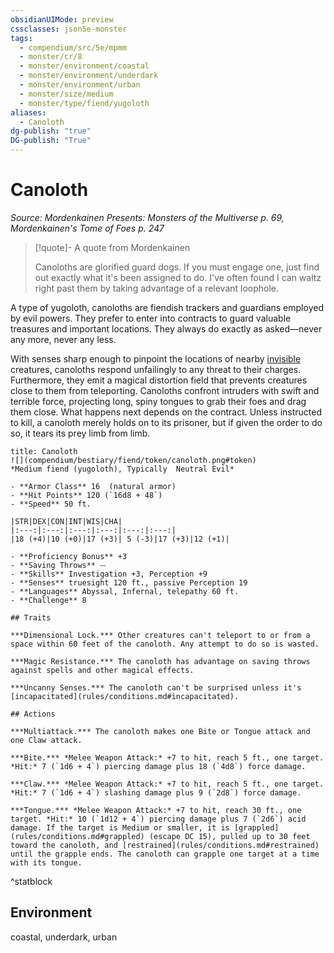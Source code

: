 ```yaml
---
obsidianUIMode: preview
cssclasses: json5e-monster
tags:
  - compendium/src/5e/mpmm
  - monster/cr/8
  - monster/environment/coastal
  - monster/environment/underdark
  - monster/environment/urban
  - monster/size/medium
  - monster/type/fiend/yugoloth
aliases:
  - Canoloth
dg-publish: "true"
DG-publish: "True"
---
```

# Canoloth
*Source: Mordenkainen Presents: Monsters of the Multiverse p. 69, Mordenkainen's Tome of Foes p. 247*  

> [!quote]- A quote from Mordenkainen  
> 
> Canoloths are glorified guard dogs. If you must engage one, just find out exactly what it's been assigned to do. I've often found I can waltz right past them by taking advantage of a relevant loophole.

A type of yugoloth, canoloths are fiendish trackers and guardians employed by evil powers. They prefer to enter into contracts to guard valuable treasures and important locations. They always do exactly as asked—never any more, never any less.

With senses sharp enough to pinpoint the locations of nearby [invisible](rules/conditions.md#invisible) creatures, canoloths respond unfailingly to any threat to their charges. Furthermore, they emit a magical distortion field that prevents creatures close to them from teleporting. Canoloths confront intruders with swift and terrible force, projecting long, spiny tongues to grab their foes and drag them close. What happens next depends on the contract. Unless instructed to kill, a canoloth merely holds on to its prisoner, but if given the order to do so, it tears its prey limb from limb.

```ad-statblock
title: Canoloth
![](compendium/bestiary/fiend/token/canoloth.png#token)
*Medium fiend (yugoloth), Typically  Neutral Evil*

- **Armor Class** 16  (natural armor)
- **Hit Points** 120 (`16d8 + 48`)
- **Speed** 50 ft.

|STR|DEX|CON|INT|WIS|CHA|
|:---:|:---:|:---:|:---:|:---:|:---:|
|18 (+4)|10 (+0)|17 (+3)| 5 (-3)|17 (+3)|12 (+1)|

- **Proficiency Bonus** +3
- **Saving Throws** ⏤
- **Skills** Investigation +3, Perception +9
- **Senses** truesight 120 ft., passive Perception 19
- **Languages** Abyssal, Infernal, telepathy 60 ft.
- **Challenge** 8

## Traits

***Dimensional Lock.*** Other creatures can't teleport to or from a space within 60 feet of the canoloth. Any attempt to do so is wasted.

***Magic Resistance.*** The canoloth has advantage on saving throws against spells and other magical effects.

***Uncanny Senses.*** The canoloth can't be surprised unless it's [incapacitated](rules/conditions.md#incapacitated).

## Actions

***Multiattack.*** The canoloth makes one Bite or Tongue attack and one Claw attack.

***Bite.*** *Melee Weapon Attack:* +7 to hit, reach 5 ft., one target. *Hit:* 7 (`1d6 + 4`) piercing damage plus 18 (`4d8`) force damage.

***Claw.*** *Melee Weapon Attack:* +7 to hit, reach 5 ft., one target. *Hit:* 7 (`1d6 + 4`) slashing damage plus 9 (`2d8`) force damage.

***Tongue.*** *Melee Weapon Attack:* +7 to hit, reach 30 ft., one target. *Hit:* 10 (`1d12 + 4`) piercing damage plus 7 (`2d6`) acid damage. If the target is Medium or smaller, it is [grappled](rules/conditions.md#grappled) (escape DC 15), pulled up to 30 feet toward the canoloth, and [restrained](rules/conditions.md#restrained) until the grapple ends. The canoloth can grapple one target at a time with its tongue.
```
^statblock

## Environment

coastal, underdark, urban